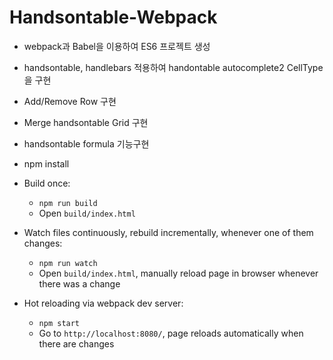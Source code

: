 # Handsontable-Webpack

* webpack과 Babel을 이용하여 ES6 프로젝트 생성
* handsontable, handlebars 적용하여 handontable autocomplete2 CellType을 구현
* Add/Remove Row 구현
* Merge handsontable Grid 구현
* handsontable formula 기능구현

* npm install

* Build once:
    * `npm run build`
    * Open `build/index.html`
* Watch files continuously, rebuild incrementally, whenever one of them changes:
    * `npm run watch`
    * Open `build/index.html`, manually reload page in browser whenever there was a change
* Hot reloading via webpack dev server:
    * `npm start`
    * Go to `http://localhost:8080/`, page reloads automatically when there are changes
